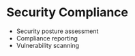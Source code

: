 # Security Compliance
- Security posture assessment
- Compliance reporting
- Vulnerability scanning

